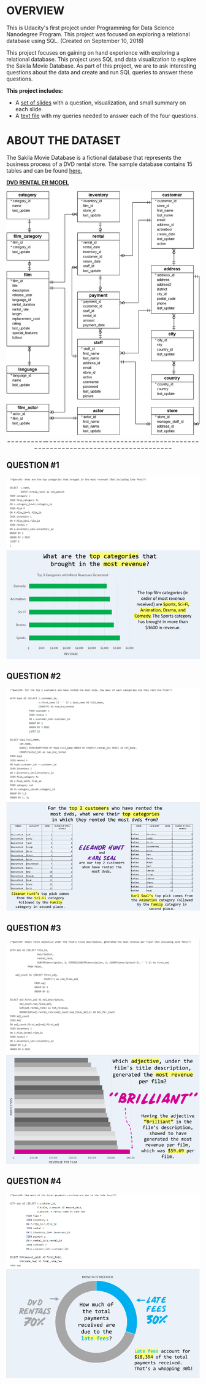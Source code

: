 
# OVERVIEW

This is Udacity's first project under Programming for Data Science Nanodegree Program. This project was focused on exploring a relational database using SQL. (Created on September 10, 2018)

This project focuses on gaining on hand experience with exploring a relational database. This project uses SQL and data visualization to explore the Sakila Movie Database. As part of this project, we are to ask interesting questions about the data and create and run SQL queries to answer these questions.

**This project includes:**
+ A [set of slides](report.pdf) with a question, visualization, and small summary on each slide.
+ A [text file](queries.txt)  with my queries needed to answer each of the four questions.

# ABOUT THE DATASET

The Sakila Movie Database is a fictional database that represents the business process of a DVD rental store. The sample database contains 15 tables and can be found [here.](http://www.postgresqltutorial.com/postgresql-sample-database/)

[**DVD RENTAL ER MODEL**](dvd-rental-erd.pptx)

<img src="dvd_er.png">


<center> _  _  _  _  _  _  _  _  _  __  _  _  _  _  _  _  _  _  _  _  _  _  _  _  _  _  _  _  _  _  _  _  _  _  _  _  _  _  _  _    _  _  _  _  _  _  _  _  _  _  _  _  _  _  _  _  _  _  _  _  _  _  _  _  _  _  _  _  _  _  _  _  _  _  _  _  _  _  _  _  _  _  _  </center>

## QUESTION \#1

<img src='img/query1.jpg'>

<img src='img/slide1.jpg'>

## QUESTION \#2

<img src='img/query2.jpg'>

<img src='img/slide2.jpg'>

## QUESTION \#3

<img src='img/query3.jpg'>

<img src='img/slide3.jpg'>

## QUESTION \#4

<img src='img/query4.jpg'>

<img src='img/slide4.jpg'>
